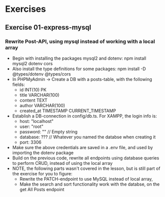 # Exercises

## Exercise 01-express-mysql
### Rewrite Post-API, using mysql instead of working with a local array
- Begin with installing the packages mysql2 and dotenv: npm install mysql2 dotenv cors
- Also install the type definitions for some packages: npm install -D @types/dotenv @types/cors
- In PHPMyAdmin -> Create a DB with a posts-table, with the following fields:
  - id INT(10) PK 
  - title VARCHAR(100)
  - content TEXT
  - author VARCHAR(100)
  - created_at TIMESTAMP CURRENT_TIMESTAMP
- Establish a DB-connection in config/db.ts. For XAMPP, the login info is:
  - host: "localhost"
  - user: "root"
  - password: "" // Empty string
  - database: ??? // Whatever you named the databse when creating it
  - port: 3306
- Make sure the above credentials are saved in a .env file, and used by importing the dotenv package
- Build on the previous code, rewrite all endpoints using database queries to perform CRUD, instead of using the local array 
- NOTE, the following parts wasn't covered in the lesson, but is still part of the exercise for you to figure:
  - Rewrite the PATCH-endpoint to use MySQL instead of local array, 
  - Make the search and sort functionality work with the databse, on the get All Posts endpoint